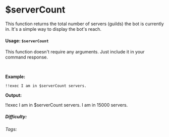 # $serverCount

This function returns the total number of servers (guilds) the bot is currently in. It's a simple way to display the bot's reach.

#### Usage: `$serverCount`

This function doesn't require any arguments. Just include it in your command response.

<br/>

**Example:**

```
!!exec I am in $serverCount servers.
```

**Output:**

<discord-messages>
	<discord-message :bot="false" role-color="#ffcc9a" author="Member">
		!!exec I am in $serverCount servers.
	</discord-message>
	<discord-message :bot="true" role-color="#0099ff" author="Custom Command" avatar="https://media.discordapp.net/avatars/725721249652670555/781224f90c3b841ba5b40678e032f74a.webp">
		I am in 15000 servers.
	</discord-message>
</discord-messages>

##### Difficulty: <Badge type="tip" text="Easy" vertical="middle" />

###### Tags: <Badge type="tip" text="serverCount" vertical="middle" /> <Badge type="tip" text="botServerCount" vertical="middle" /> <Badge type="tip" text="OS" vertical="middle" /> <Badge type="tip" text="stats" vertical="middle" />